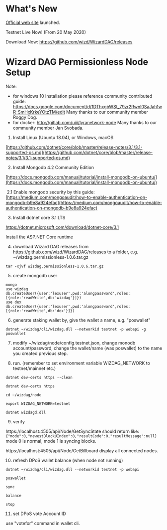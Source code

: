 # What's New

[Official web site](https://wizdag.com/) launched.

Testnet Live Now! (From 20 May 2020)

Download Now: https://github.com/wizd/WizardDAG/releases

# Wizard DAG Permissionless Node Setup

Note: 

* for windows 10 Installation please reference community contributed guide: https://docs.google.com/document/d/1DThxgbWSt_79zr2Rwnl0SaJah1wR-SmHxKrkeYOtzTM/edit Many thanks to our community member Roggy Dog.
* for docker: http://gitlab.com/uiii/lyranetwork-node Many thanks to our community member Jan Svobada.

1. Install Linux (Ubuntu 18.04), or Windows, macOS

[https://github.com/dotnet/core/blob/master/release-notes/3.1/3.1-supported-os.md](https://github.com/dotnet/core/blob/master/release-notes/3.1/3.1-supported-os.md)

2. Install Mongodb 4.2 Community Edition

[https://docs.mongodb.com/manual/tutorial/install-mongodb-on-ubuntu/](https://docs.mongodb.com/manual/tutorial/install-mongodb-on-ubuntu/)

​	2.1 Enable mongodb security by this guide: [https://medium.com/mongoaudit/how-to-enable-authentication-on-mongodb-b9e8a924efac](https://medium.com/mongoaudit/how-to-enable-authentication-on-mongodb-b9e8a924efac)

3. Install dotnet core 3.1 LTS

https://dotnet.microsoft.com/download/dotnet-core/3.1

Install the ASP.NET Core runtime

4. download Wizard DAG releases from https://github.com/wizd/WizardDAG/releases to a folder, e.g. ~/wizdag.permissionless-1.0.6.tar.gz

`tar -xjvf wizdag.permissionless-1.0.6.tar.gz`

5. create mongodb user

`mongo`  
`use wizdag`  
`db.createUser({user:'lexuser',pwd:'alongpassword',roles:[{role:'readWrite',db:'wizdag'}]})`  
`use dex`  
`db.createUser({user:'lexuser',pwd:'alongpassword',roles:[{role:'readWrite',db:'dex'}]})`

6. generate staking wallet by, give the wallet a name, e.g. "poswallet"

`dotnet ~/wizdag/cli/wizdag.dll --networkid testnet -p webapi -g poswallet`

7. modify ~/wizdag/node/config.testnet.json, change monodb account/password, change the wallet/name (was poswallet) to the name you created previous step.


8. run. (remember to set environment variable WIZDAG_NETWORK to testnet/mainnet etc.)

`dotnet dev-certs https --clean`

`dotnet dev-certs https`

`cd ~/wizdag/node`

`export WIZDAG_NETWORK=testnet`

`dotnet wizdagd.dll`

9. verify

https://localhost:4505/api/Node/GetSyncState
should return like:
`{"mode":0,"newestBlockUIndex":8,"resultCode":0,"resultMessage":null}`
mode 0 is normal, mode 1 is syncing blocks.

https://localhost:4505/api/Node/GetBillboard
display all connected nodes.

10. refresh DPoS wallet balance (when node not running)

`dotnet ~/wizdag/cli/wizdag.dll --networkid testnet -p webapi`

`poswallet`

`sync`

`balance`

`stop`

11. set DPoS vote Account ID

use "votefor" command in wallet cli.